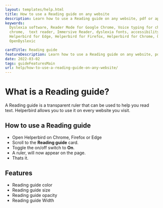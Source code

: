 ```yaml
---
layout: templates/help.html
title: How to use a Reading guide on any website
description: Learn how to use a Reading guide on any website, pdf or app.
keywords:
  Dyslexia software, Reader Mode for Google Chrome, Voice typing for chrome, Text to speech for
  chrome,  text reader, Immersive Reader, dyslexia fonts, accessibility software, dyslexia software,
  Helperbird for Edge, Helperbird for Firefox, Helperbird for Chrome, Opendyslexic for Chrome,
  OpenDyslexic

cardTitle: Reading guide
featureDescription: Learn how to use a Reading guide on any website, pdf or app.
date: 2022-03-02
tags: guideFeaturesMain
url: help/how-to-use-a-reading-guide-on-any-website/
---
```


# What is a Reading guide?

A Reading guide is a transparent ruler that can be used to help you read text. Helperbird allows you
to use it on every website you visit.

## How to use a Reading guide

- Open Helperbird on Chrome, Firefox or Edge
- Scroll to the **Reading guide** card.
- Toggle the on/off switch to **On**.
- A ruler, will now appear on the page.
- Thats it.

## Features

- Reading guide color
- Reading guide size
- Reading guide opacity
- Reading guide Width
